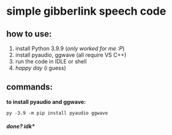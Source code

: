 # simple gibberlink speech code
## how to use:
1. install Python 3.9.9 (*only worked for me :P*)
2. install pyaudio, ggwave (all require VS C++)
3. run the code in IDLE or shell
4. *happy day* (i guess)
## commands:
**to install pyaudio and ggwave:**

    py -3.9 -m pip install pyaudio ggwave

##### done? *idk**
